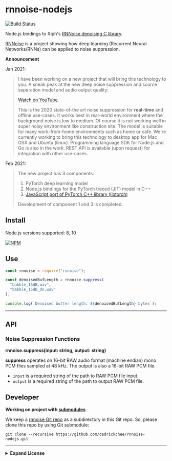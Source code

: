 # rnnoise-nodejs

[![Build Status](https://travis-ci.com/cedrickchee/rnnoise-nodejs.svg?branch=master)](https://travis-ci.com/cedrickchee/rnnoise-nodejs)

Node.js bindings to Xiph's [RNNoise denoising C library](https://github.com/xiph/rnnoise/).

[RNNoise](https://people.xiph.org/~jm/demo/rnnoise/) is a project showing how deep learning (Recurrent Neural Networks/RNNs) can be applied to noise suppression.

**Announcement**

Jan 2021:

>
> I have been working on a new project that will bring this technology to you. A sneak peak at the new deep noise suppression and source separation model and audio output quality:
>
> [Watch on YouTube](https://youtu.be/_-GoGJSE8q0).
>
> This is the 2020 state-of-the art noise suppression for **real-time** and offline use-cases. It works best in real-world environment where the background noise is low to medium. Of course it is not working well in super noisy environment like construction site. The model is suitable for many work-from-home environments such as home or cafe. We're currently working to bring this technology to desktop app for Mac OSX and Ubuntu (linux). Programming language SDK for Node.js and Go is also in the work. REST API is available (upon request) for integration with other use-cases.

Feb 2021:

> The new project has 3 components:
> 1. PyTorch deep learning model
> 2. Node.js bindings for the PyTorch traced (JIT) model in C++
> 3. [JavaScript port of PyTorch C++ library (libtorch)](https://github.com/cedrickchee/tch-js)
>
> Development of component 1 and 3 is completed.

## Install

Node.js versions supported: 8, 10

[![NPM](https://nodei.co/npm/rnnoise.png?compact=true)](https://nodei.co/npm/rnnoise/)

## Use

```javascript
const rnnoise = require("rnnoise");

const denoisedBufLength = rnnoise.suppress(
  "babble_15dB.wav",
  "babble_15dB_dn.wav"
);

console.log(`Denoised buffer length: ${denoisedBufLength} bytes`);
```

---

## API

### Noise Suppression Functions

**rnnoise.suppress(input: string, output: string)**

**suppress** operates on 16-bit RAW audio format (machine endian) mono PCM files sampled at 48 kHz. The output is also a 16-bit RAW PCM file.

- `input` is a required string of the path to RAW PCM file input.
- `output` is a required string of the path to output RAW PCM file.

## Developer

**Working on project with [submodules](https://git-scm.com/book/en/v2/Git-Tools-Submodules)**

We keep a [rnnoise Git repo](https://github.com/xiph/rnnoise/) as a subdirectory in this Git repo. So, please clone this repo by using Git submodule:

```
git clone --recursive https://github.com/cedrickchee/rnnoise-nodejs.git
```

---

<details>

<summary><b>Expand License</b></summary>

The code in this repository, including all code samples, is released under the [MIT license](LICENSE).

Copyright (c) 2020 Cedric Chee
</details>
